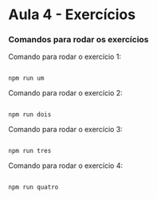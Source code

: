 # Aula 4 - Exercícios

### Comandos para rodar os exercícios
Comando para rodar o exercício 1:
```

npm run um
```

Comando para rodar o exercício 2:
```

npm run dois
```
Comando para rodar o exercício 3:
```

npm run tres
```
Comando para rodar o exercício 4:
```

npm run quatro
```
